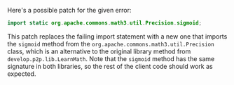 Here's a possible patch for the given error:

```java
import static org.apache.commons.math3.util.Precision.sigmoid;
```

This patch replaces the failing import statement with a new one that imports the `sigmoid` method from the `org.apache.commons.math3.util.Precision` class, which is an alternative to the original library method from `develop.p2p.lib.LearnMath`. Note that the `sigmoid` method has the same signature in both libraries, so the rest of the client code should work as expected.